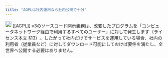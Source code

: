 ```yaml
---
title: "AGPLは社内運用なら社内公開で十分"
---
```


<img src='https://scrapbox.io/api/pages/nishio/o3/icon' alt='o3.icon' height="19.5"/>
[[AGPL]] v3のソースコード開示義務は、改変したプログラムを「コンピュータネットワーク経由で利用するすべてのユーザー」に対して発生します（ライセンス本文 §13）​。したがって社内だけでサービスを運用している場合、社内の利用者（従業員など）に対してダウンロード可能にしておけば要件を満たし、全世界へ公開する必要はありません。
